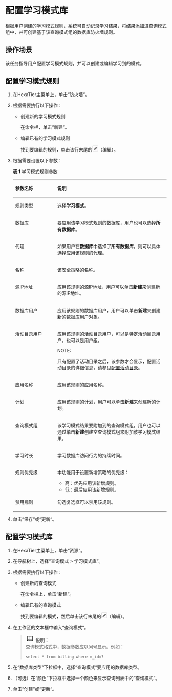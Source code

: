 # 配置学习模式库<a name="ZH-CN_TOPIC_0111166403"></a>

根据用户创建的学习模式规则，系统可自动记录学习结果，将结果添加进查询模式组中，并可创建基于该查询模式组的数据库防火墙规则。

## 操作场景<a name="zh-cn_topic_0110575023_s9d19774eeedc46938468874437c4c930"></a>

该任务指导用户配置学习模式规则，并可以创建或编辑学习到的模式。

## 配置学习模式规则<a name="zh-cn_topic_0110575023_section1433173918562"></a>

1.  在HexaTier主菜单上，单击“防火墙“。
2.  根据需要执行以下操作：
    -   创建新的学习模式规则

        在命令栏，单击“新建“。

    -   编辑已有的学习模式规则

        找到要编辑的规则，单击该行末尾的![](figures/编辑.png)（编辑）。


3.  根据需要设置以下参数：

    **表 1**  学习模式规则参数

    <a name="zh-cn_topic_0110575023_t6820dff239734dc9ad997438c25e3711"></a>
    <table><thead align="left"><tr id="zh-cn_topic_0110575023_r062a27bdce44414087a87672b89df33a"><th class="cellrowborder" valign="top" width="27.439999999999998%" id="mcps1.2.3.1.1"><p id="zh-cn_topic_0110575023_a2ba8446e2fa045e79a684d92c63a73de"><a name="zh-cn_topic_0110575023_a2ba8446e2fa045e79a684d92c63a73de"></a><a name="zh-cn_topic_0110575023_a2ba8446e2fa045e79a684d92c63a73de"></a>参数名称</p>
    </th>
    <th class="cellrowborder" valign="top" width="72.56%" id="mcps1.2.3.1.2"><p id="zh-cn_topic_0110575023_abcf28a3f4413445c95991212589e48ad"><a name="zh-cn_topic_0110575023_abcf28a3f4413445c95991212589e48ad"></a><a name="zh-cn_topic_0110575023_abcf28a3f4413445c95991212589e48ad"></a>说明</p>
    </th>
    </tr>
    </thead>
    <tbody><tr id="zh-cn_topic_0110575023_row1839616361904"><td class="cellrowborder" valign="top" width="27.439999999999998%" headers="mcps1.2.3.1.1 "><p id="zh-cn_topic_0110575023_p1539733615018"><a name="zh-cn_topic_0110575023_p1539733615018"></a><a name="zh-cn_topic_0110575023_p1539733615018"></a>规则类型</p>
    </td>
    <td class="cellrowborder" valign="top" width="72.56%" headers="mcps1.2.3.1.2 "><p id="zh-cn_topic_0110575023_p73978361206"><a name="zh-cn_topic_0110575023_p73978361206"></a><a name="zh-cn_topic_0110575023_p73978361206"></a>选择<span class="parmvalue" id="zh-cn_topic_0110575023_parmvalue102159544017"><a name="zh-cn_topic_0110575023_parmvalue102159544017"></a><a name="zh-cn_topic_0110575023_parmvalue102159544017"></a><b>学习模式</b></span>。</p>
    </td>
    </tr>
    <tr id="zh-cn_topic_0110575023_r82048cd1ec914ae7b7c5b1b80575fefc"><td class="cellrowborder" valign="top" width="27.439999999999998%" headers="mcps1.2.3.1.1 "><p id="zh-cn_topic_0110575023_zh-cn_topic_0076429744_p175606231399"><a name="zh-cn_topic_0110575023_zh-cn_topic_0076429744_p175606231399"></a><a name="zh-cn_topic_0110575023_zh-cn_topic_0076429744_p175606231399"></a>数据库</p>
    </td>
    <td class="cellrowborder" valign="top" width="72.56%" headers="mcps1.2.3.1.2 "><p id="zh-cn_topic_0110575023_ae8134aca63f34718bc75d4daa289f721"><a name="zh-cn_topic_0110575023_ae8134aca63f34718bc75d4daa289f721"></a><a name="zh-cn_topic_0110575023_ae8134aca63f34718bc75d4daa289f721"></a>要应用该学习模式规则的数据库，用户也可以选择<span class="parmvalue" id="zh-cn_topic_0110575023_p5d1956d467c04ef0b07873ceead43104"><a name="zh-cn_topic_0110575023_p5d1956d467c04ef0b07873ceead43104"></a><a name="zh-cn_topic_0110575023_p5d1956d467c04ef0b07873ceead43104"></a><b>所有数据库</b></span>。</p>
    </td>
    </tr>
    <tr id="zh-cn_topic_0110575023_ref9253e4b47542f0ad6b68323c5f4b23"><td class="cellrowborder" valign="top" width="27.439999999999998%" headers="mcps1.2.3.1.1 "><p id="zh-cn_topic_0110575023_zh-cn_topic_0076429744_p539812373914"><a name="zh-cn_topic_0110575023_zh-cn_topic_0076429744_p539812373914"></a><a name="zh-cn_topic_0110575023_zh-cn_topic_0076429744_p539812373914"></a>代理</p>
    </td>
    <td class="cellrowborder" valign="top" width="72.56%" headers="mcps1.2.3.1.2 "><p id="zh-cn_topic_0110575023_a027bed667a9240eaa0aa1b55a6bdbc3d"><a name="zh-cn_topic_0110575023_a027bed667a9240eaa0aa1b55a6bdbc3d"></a><a name="zh-cn_topic_0110575023_a027bed667a9240eaa0aa1b55a6bdbc3d"></a>如果用户在<span class="parmname" id="zh-cn_topic_0110575023_pe1d4e4ec43d04e23b0b254faf65ec68c"><a name="zh-cn_topic_0110575023_pe1d4e4ec43d04e23b0b254faf65ec68c"></a><a name="zh-cn_topic_0110575023_pe1d4e4ec43d04e23b0b254faf65ec68c"></a><b>数据库</b></span>中选择了<span class="parmvalue" id="zh-cn_topic_0110575023_pd36f94961372448db575c5510bf4b6a9"><a name="zh-cn_topic_0110575023_pd36f94961372448db575c5510bf4b6a9"></a><a name="zh-cn_topic_0110575023_pd36f94961372448db575c5510bf4b6a9"></a><b>所有数据库</b></span>，则可以具体选择应用该规则的代理。</p>
    </td>
    </tr>
    <tr id="zh-cn_topic_0110575023_row1080212271092"><td class="cellrowborder" valign="top" width="27.439999999999998%" headers="mcps1.2.3.1.1 "><p id="zh-cn_topic_0110575023_ae4c021027c264fee8484568f74112a86"><a name="zh-cn_topic_0110575023_ae4c021027c264fee8484568f74112a86"></a><a name="zh-cn_topic_0110575023_ae4c021027c264fee8484568f74112a86"></a>名称</p>
    </td>
    <td class="cellrowborder" valign="top" width="72.56%" headers="mcps1.2.3.1.2 "><p id="zh-cn_topic_0110575023_a057db29946984d2187ab7f8407233690"><a name="zh-cn_topic_0110575023_a057db29946984d2187ab7f8407233690"></a><a name="zh-cn_topic_0110575023_a057db29946984d2187ab7f8407233690"></a>该安全策略的名称。</p>
    </td>
    </tr>
    <tr id="zh-cn_topic_0110575023_rc972489ae6334fd0b9645e9e3397ce32"><td class="cellrowborder" valign="top" width="27.439999999999998%" headers="mcps1.2.3.1.1 "><p id="zh-cn_topic_0110575023_zh-cn_topic_0076429744_p423912317397"><a name="zh-cn_topic_0110575023_zh-cn_topic_0076429744_p423912317397"></a><a name="zh-cn_topic_0110575023_zh-cn_topic_0076429744_p423912317397"></a>源IP地址</p>
    </td>
    <td class="cellrowborder" valign="top" width="72.56%" headers="mcps1.2.3.1.2 "><p id="zh-cn_topic_0110575023_a53a0a725e1c54ff3b1a719382bac3e3b"><a name="zh-cn_topic_0110575023_a53a0a725e1c54ff3b1a719382bac3e3b"></a><a name="zh-cn_topic_0110575023_a53a0a725e1c54ff3b1a719382bac3e3b"></a>应用该规则的源IP地址，用户可以单击<span class="uicontrol" id="zh-cn_topic_0110575023_u3007d0ef4ed14380976a665519365367"><a name="zh-cn_topic_0110575023_u3007d0ef4ed14380976a665519365367"></a><a name="zh-cn_topic_0110575023_u3007d0ef4ed14380976a665519365367"></a><b>新建</b></span>来创建新的源IP地址。</p>
    </td>
    </tr>
    <tr id="zh-cn_topic_0110575023_rded9b49236f04e2db17de0f885e487f3"><td class="cellrowborder" valign="top" width="27.439999999999998%" headers="mcps1.2.3.1.1 "><p id="zh-cn_topic_0110575023_zh-cn_topic_0076429744_p0821233393"><a name="zh-cn_topic_0110575023_zh-cn_topic_0076429744_p0821233393"></a><a name="zh-cn_topic_0110575023_zh-cn_topic_0076429744_p0821233393"></a>数据库用户</p>
    </td>
    <td class="cellrowborder" valign="top" width="72.56%" headers="mcps1.2.3.1.2 "><p id="zh-cn_topic_0110575023_a325a3d071b3349ac96c060fc72c4810c"><a name="zh-cn_topic_0110575023_a325a3d071b3349ac96c060fc72c4810c"></a><a name="zh-cn_topic_0110575023_a325a3d071b3349ac96c060fc72c4810c"></a>应用该规则的数据库用户，用户可以单击<span class="uicontrol" id="zh-cn_topic_0110575023_u5d8a3cb1a4f34b1d8829565fc758bf4a"><a name="zh-cn_topic_0110575023_u5d8a3cb1a4f34b1d8829565fc758bf4a"></a><a name="zh-cn_topic_0110575023_u5d8a3cb1a4f34b1d8829565fc758bf4a"></a><b>新建</b></span>来创建新的数据库用户对象。</p>
    </td>
    </tr>
    <tr id="zh-cn_topic_0110575023_row139171512102113"><td class="cellrowborder" valign="top" width="27.439999999999998%" headers="mcps1.2.3.1.1 "><p id="zh-cn_topic_0110575023_ad703537439ff4dbaa56a9926371309ca"><a name="zh-cn_topic_0110575023_ad703537439ff4dbaa56a9926371309ca"></a><a name="zh-cn_topic_0110575023_ad703537439ff4dbaa56a9926371309ca"></a>活动目录用户</p>
    </td>
    <td class="cellrowborder" valign="top" width="72.56%" headers="mcps1.2.3.1.2 "><p id="zh-cn_topic_0110575023_a6ef8f02512034121ad1d77535b6afa0f"><a name="zh-cn_topic_0110575023_a6ef8f02512034121ad1d77535b6afa0f"></a><a name="zh-cn_topic_0110575023_a6ef8f02512034121ad1d77535b6afa0f"></a>应用该规则的活动目录用户，可以是特定活动目录用户，也可以是用户组。</p>
    <div class="note" id="zh-cn_topic_0110575023_n402f66f692024bc69a23f88de363dac1"><a name="zh-cn_topic_0110575023_n402f66f692024bc69a23f88de363dac1"></a><a name="zh-cn_topic_0110575023_n402f66f692024bc69a23f88de363dac1"></a><span class="notetitle"> NOTE: </span><div class="notebody"><p id="zh-cn_topic_0110575023_zh-cn_topic_0076429722_p5717533161"><a name="zh-cn_topic_0110575023_zh-cn_topic_0076429722_p5717533161"></a><a name="zh-cn_topic_0110575023_zh-cn_topic_0076429722_p5717533161"></a>只有配置了活动目录之后，该参数才会显示，配置活动目录的详细信息，请参见<a href="活动目录简介.md#ZH-CN_TOPIC_0111166491">配置活动目录</a>。</p>
    </div></div>
    </td>
    </tr>
    <tr id="zh-cn_topic_0110575023_r9d4ed340c0154491b0b295da50c0ae9e"><td class="cellrowborder" valign="top" width="27.439999999999998%" headers="mcps1.2.3.1.1 "><p id="zh-cn_topic_0110575023_ada4f60dd5951487091c1c70eb9cd60d3"><a name="zh-cn_topic_0110575023_ada4f60dd5951487091c1c70eb9cd60d3"></a><a name="zh-cn_topic_0110575023_ada4f60dd5951487091c1c70eb9cd60d3"></a>应用名称</p>
    </td>
    <td class="cellrowborder" valign="top" width="72.56%" headers="mcps1.2.3.1.2 "><p id="zh-cn_topic_0110575023_zh-cn_topic_0076429744_p94696684412"><a name="zh-cn_topic_0110575023_zh-cn_topic_0076429744_p94696684412"></a><a name="zh-cn_topic_0110575023_zh-cn_topic_0076429744_p94696684412"></a>应用该规则的应用名称。</p>
    </td>
    </tr>
    <tr id="zh-cn_topic_0110575023_ref8d4c2974984f8ead8a8c23303f3e0e"><td class="cellrowborder" valign="top" width="27.439999999999998%" headers="mcps1.2.3.1.1 "><p id="zh-cn_topic_0110575023_a08a540a61410435f83388108d20d0282"><a name="zh-cn_topic_0110575023_a08a540a61410435f83388108d20d0282"></a><a name="zh-cn_topic_0110575023_a08a540a61410435f83388108d20d0282"></a>计划</p>
    </td>
    <td class="cellrowborder" valign="top" width="72.56%" headers="mcps1.2.3.1.2 "><p id="zh-cn_topic_0110575023_a21f5ebaf337b4188955d37329066766e"><a name="zh-cn_topic_0110575023_a21f5ebaf337b4188955d37329066766e"></a><a name="zh-cn_topic_0110575023_a21f5ebaf337b4188955d37329066766e"></a>应用该规则的计划，用户可以单击<span class="uicontrol" id="zh-cn_topic_0110575023_uf0d7e8941fd3468ba51d05f0572566dc"><a name="zh-cn_topic_0110575023_uf0d7e8941fd3468ba51d05f0572566dc"></a><a name="zh-cn_topic_0110575023_uf0d7e8941fd3468ba51d05f0572566dc"></a><b>新建</b></span>来创建新的计划。</p>
    </td>
    </tr>
    <tr id="zh-cn_topic_0110575023_r373365a56e034151af4eefa9735c7be7"><td class="cellrowborder" valign="top" width="27.439999999999998%" headers="mcps1.2.3.1.1 "><p id="zh-cn_topic_0110575023_a43e3c711c38a402ba5bb51af1ea6c2f6"><a name="zh-cn_topic_0110575023_a43e3c711c38a402ba5bb51af1ea6c2f6"></a><a name="zh-cn_topic_0110575023_a43e3c711c38a402ba5bb51af1ea6c2f6"></a>查询模式组</p>
    </td>
    <td class="cellrowborder" valign="top" width="72.56%" headers="mcps1.2.3.1.2 "><p id="zh-cn_topic_0110575023_a2d4c68be561247a88526596cdd254d04"><a name="zh-cn_topic_0110575023_a2d4c68be561247a88526596cdd254d04"></a><a name="zh-cn_topic_0110575023_a2d4c68be561247a88526596cdd254d04"></a>该学习模式结果要附加到的查询模式组，用户也可以通过单击<span class="uicontrol" id="zh-cn_topic_0110575023_u1f80bfb98efd4353a784eec1521eb9fb"><a name="zh-cn_topic_0110575023_u1f80bfb98efd4353a784eec1521eb9fb"></a><a name="zh-cn_topic_0110575023_u1f80bfb98efd4353a784eec1521eb9fb"></a><b>新建</b></span>创建空查询模式组来附加该学习模式结果。</p>
    </td>
    </tr>
    <tr id="zh-cn_topic_0110575023_rbe84cba64c3042bb97bd99c39c259afe"><td class="cellrowborder" valign="top" width="27.439999999999998%" headers="mcps1.2.3.1.1 "><p id="zh-cn_topic_0110575023_a6e8f18c19cdc4685962f5ffecced6473"><a name="zh-cn_topic_0110575023_a6e8f18c19cdc4685962f5ffecced6473"></a><a name="zh-cn_topic_0110575023_a6e8f18c19cdc4685962f5ffecced6473"></a>学习时长</p>
    </td>
    <td class="cellrowborder" valign="top" width="72.56%" headers="mcps1.2.3.1.2 "><p id="zh-cn_topic_0110575023_a63971f6eab874168b9193de3dac13bf3"><a name="zh-cn_topic_0110575023_a63971f6eab874168b9193de3dac13bf3"></a><a name="zh-cn_topic_0110575023_a63971f6eab874168b9193de3dac13bf3"></a>学习数据库访问行为的持续时间。</p>
    </td>
    </tr>
    <tr id="zh-cn_topic_0110575023_rc3b8dd9a93f246489c1b108762de76ea"><td class="cellrowborder" valign="top" width="27.439999999999998%" headers="mcps1.2.3.1.1 "><p id="zh-cn_topic_0110575023_a1b8a8e0e224a4a37906396c2796fe9f0"><a name="zh-cn_topic_0110575023_a1b8a8e0e224a4a37906396c2796fe9f0"></a><a name="zh-cn_topic_0110575023_a1b8a8e0e224a4a37906396c2796fe9f0"></a>规则优先级</p>
    </td>
    <td class="cellrowborder" valign="top" width="72.56%" headers="mcps1.2.3.1.2 "><p id="zh-cn_topic_0110575023_zh-cn_topic_0076429744_p459392214012"><a name="zh-cn_topic_0110575023_zh-cn_topic_0076429744_p459392214012"></a><a name="zh-cn_topic_0110575023_zh-cn_topic_0076429744_p459392214012"></a>本功能用于设置新增策略的优先级：</p>
    <a name="zh-cn_topic_0110575023_u6ae6737967d34d038a6e70a1b6c8b45e"></a><a name="zh-cn_topic_0110575023_u6ae6737967d34d038a6e70a1b6c8b45e"></a><ul id="zh-cn_topic_0110575023_u6ae6737967d34d038a6e70a1b6c8b45e"><li>高：优先应用该新增规则。</li><li>低：最后应用该新增规则。</li></ul>
    </td>
    </tr>
    <tr id="zh-cn_topic_0110575023_r2237bd6a96e74c71804d56aa6c89d810"><td class="cellrowborder" valign="top" width="27.439999999999998%" headers="mcps1.2.3.1.1 "><p id="zh-cn_topic_0110575023_aa481506fbf98466b820e38d073529990"><a name="zh-cn_topic_0110575023_aa481506fbf98466b820e38d073529990"></a><a name="zh-cn_topic_0110575023_aa481506fbf98466b820e38d073529990"></a>禁用规则</p>
    </td>
    <td class="cellrowborder" valign="top" width="72.56%" headers="mcps1.2.3.1.2 "><p id="zh-cn_topic_0110575023_a7113f2bd046942b7a9736c54d6fd4c9f"><a name="zh-cn_topic_0110575023_a7113f2bd046942b7a9736c54d6fd4c9f"></a><a name="zh-cn_topic_0110575023_a7113f2bd046942b7a9736c54d6fd4c9f"></a>勾选复选框可以禁用该规则。</p>
    </td>
    </tr>
    </tbody>
    </table>

4.  单击“保存“或“更新“。

## 配置学习模式库<a name="zh-cn_topic_0110575023_sd09f020765c54eacb9744c81727c8162"></a>

1.  在HexaTier主菜单上，单击“资源“。
2.  在导航树上，选择“查询模式 \> 学习模式库“。
3.  根据需要执行以下操作：
    -   创建新的查询模式

        在命令栏上，单击“新建“。

    -   编辑已有的查询模式

        找到要编辑的模式，然后单击该行末尾的![](figures/编辑.png)（编辑）。


4.  在工作区的文本框中输入“查询模式“。

    >![](public_sys-resources/icon-note.gif) **说明：**   
    >查询模式格式中，数据参数应以问号显示。例如：  
    >```  
    >select * from billing where m_id=?  
    >```  

5.  在“数据库类型“下拉框中，选择“查询模式“要应用的数据库类型。
6.  （可选）在“颜色“下拉框中选择一个颜色来显示查询列表中的“查询模式“。
7.  单击“创建“或“更新“。

